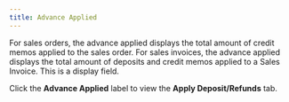 ```yaml
---
title: Advance Applied
---
```



For sales orders, the advance applied displays the total amount of credit  memos applied to the sales order. For sales invoices, the advance applied  displays the total amount of deposits and credit memos applied to a Sales  Invoice. This is a display field.


Click the **Advance Applied** label  to view the **Apply Deposit/Refunds**  tab.
